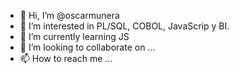 - 👋 Hi, I’m @oscarmunera
- 👀 I’m interested in PL/SQL, COBOL, JavaScrip y BI.
- 🌱 I’m currently learning JS
- 💞️ I’m looking to collaborate on ...
- 📫 How to reach me ...

<!---
oscarmunera/oscarmunera is a ✨ special ✨ repository because its `README.md` (this file) appears on your GitHub profile.
You can click the Preview link to take a look at your changes.
--->
